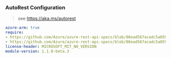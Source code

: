 ### AutoRest Configuration

> see https://aka.ms/autorest

``` yaml
azure-arm: true
require:
- https://github.com/Azure/azure-rest-api-specs/blob/86ead567acadc5a059949bca607a5e702610551f/specification/appplatform/resource-manager/readme.md
- https://github.com/Azure/azure-rest-api-specs/blob/86ead567acadc5a059949bca607a5e702610551f/specification/appplatform/resource-manager/readme.go.md
license-header: MICROSOFT_MIT_NO_VERSION
module-version: 1.1.0-beta.3
```